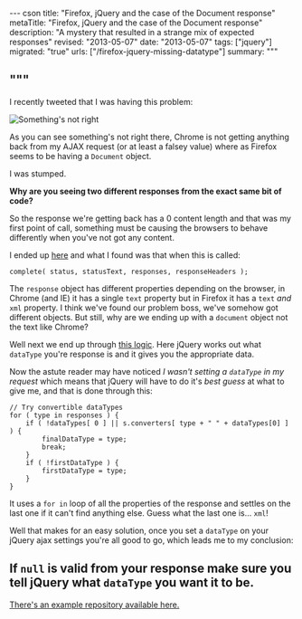 --- cson
title: "Firefox, jQuery and the case of the Document response"
metaTitle: "Firefox, jQuery and the case of the Document response"
description: "A mystery that resulted in a strange mix of expected responses"
revised: "2013-05-07"
date: "2013-05-07"
tags: ["jquery"]
migrated: "true"
urls: ["/firefox-jquery-missing-datatype"]
summary: """

"""
---
I recently tweeted that I was having this problem:

![Something's not right][1]

As you can see something's not right there, Chrome is not getting anything back from my AJAX request (or at least a falsey value) where as Firefox seems to be having a `Document` object.

I was stumped.

**Why are you seeing two different responses from the exact same bit of code?**

So the response we're getting back has a 0 content length and that was my first point of call, something must be causing the browsers to behave differently when you've not got any content.

I ended up [here](https://github.com/jquery/jquery/blob/1.9-stable/src/ajax/xhr.js#L172) and what I found was that when this is called:

    complete( status, statusText, responses, responseHeaders );

The `response` object has different properties depending on the browser, in Chrome (and IE) it has a single `text` property but in Firefox it has a `text` _and_ `xml` property. I think we've found our problem boss, we've somehow got different objects. But still, why are we ending up with a `document` object not the text like Chrome?

Well next we end up through [this logic](https://github.com/jquery/jquery/blob/1.9-stable/src/ajax.js#L735). Here jQuery works out what `dataType` you're response is and it gives you the appropriate data.

Now the astute reader may have noticed _I wasn't setting a `dataType` in my request_ which means that jQuery will have to do it's _best guess_ at what to give me, and that is done through this:

	// Try convertible dataTypes
	for ( type in responses ) {
		if ( !dataTypes[ 0 ] || s.converters[ type + " " + dataTypes[0] ] ) {
			finalDataType = type;
			break;
		}
		if ( !firstDataType ) {
			firstDataType = type;
		}
	}

It uses a `for in` loop of all the properties of the response and settles on the last one if it can't find anything else. Guess what the last one is... `xml`!

Well that makes for an easy solution, once you set a `dataType` on your jQuery ajax settings you're all good to go, which leads me to my conclusion:

## If `null` is valid from your response make sure you tell jQuery what `dataType` you want it to be.

[There's an example repository available here.](https://github.com/aaronpowell/jquery-ajax-datatype-issue)

  [1]: http://www.aaron-powell.com/get/firefox-vs-chrome-ajax-strangeness.PNG